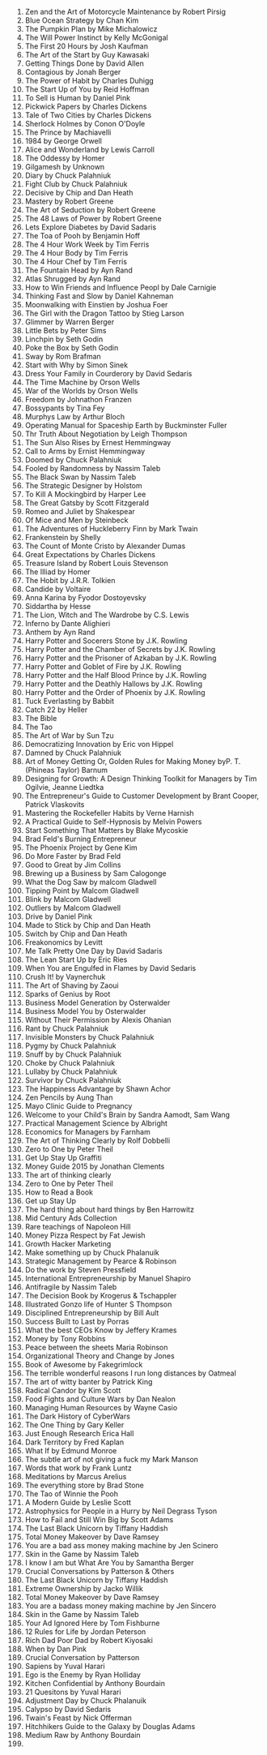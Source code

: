 1.	Zen and the Art of Motorcycle Maintenance by Robert Pirsig
2.	Blue Ocean Strategy by Chan Kim
3.	The Pumpkin Plan by Mike Michalowicz
4.	The Will Power Instinct by Kelly McGonigal
5.	The First 20 Hours by Josh Kaufman
6.	The Art of the Start by Guy Kawasaki
7.	Getting Things Done by David Allen
8.	Contagious by Jonah Berger
9.	The Power of Habit by Charles Duhigg
10.	The Start Up of You by Reid Hoffman
11.	To Sell is Human by Daniel Pink
12.	Pickwick Papers by Charles Dickens
13.	Tale of Two Cities by Charles Dickens
14.	Sherlock Holmes by Conon O'Doyle
15.	The Prince by Machiavelli
16.	1984 by George Orwell
17.	Alice and Wonderland by Lewis Carroll
18.	The Oddessy by Homer
19.	Gilgamesh by Unknown
20.	Diary by Chuck Palahniuk
21.	Fight Club by Chuck Palahniuk
22.	Decisive by Chip and Dan Heath
23.	Mastery by Robert Greene
24.	The Art of Seduction by Robert Greene
25.	The 48 Laws of Power by Robert Greene
26.	Lets Explore Diabetes by David Sadaris
27.	The Toa of Pooh by Benjamin Hoff
28.	The 4 Hour Work Week by Tim Ferris
29.	The 4 Hour Body by Tim Ferris
30.	The 4 Hour Chef by Tim Ferris
31.	The Fountain Head by Ayn Rand
32.	Atlas Shrugged by Ayn Rand
33.	How to Win Friends and Influence Peopl by Dale Carnigie
34.	Thinking Fast and Slow by Daniel Kahneman
35.	Moonwalking with Einstien by Joshua Foer
36.	The Girl with the Dragon Tattoo by Stieg Larson
37.	Glimmer by Warren Berger
38.	Little Bets by Peter Sims
39.	Linchpin by Seth Godin
40.	Poke the Box by Seth Godin
41.	Sway by Rom Brafman
42.	Start with Why by Simon Sinek
43.	Dress Your Family in Courderory by David Sedaris
44.	The Time Machine by Orson Wells
45.	War of the Worlds by Orson Wells
46.	Freedom by Johnathon Franzen
47.	Bossypants by Tina Fey
48.	Murphys Law by Arthur Bloch
49.	Operating Manual for Spaceship Earth by Buckminster Fuller
50.	Thr Truth About Negotiation by Leigh Thompson
51.	The Sun Also Rises by Ernest Hemmingway
52.	Call to Arms by Ernist Hemmingway
53.	Doomed by Chuck Palahniuk
54.	Fooled by Randomness by Nassim Taleb
55.	The Black Swan by Nassim Taleb
56.	The Strategic Designer by Holstom
57.	To Kill A Mockingbird by Harper Lee
58.	The Great Gatsby by Scott Fitzgerald
59.	Romeo and Juliet by Shakespear
60.	Of Mice and Men by Steinbeck
61.	The Adventures of Huckleberry Finn by Mark Twain
62.	Frankenstein by Shelly
63.	The Count of Monte Cristo by Alexander Dumas
64.	Great Expectations by Charles Dickens
65.	Treasure Island by Robert Louis Stevenson
66.	The Illiad by Homer
67.	The Hobit by J.R.R. Tolkien
68.	Candide by Voltaire
69.	Anna Karina by Fyodor Dostoyevsky
70.	Siddartha by Hesse
71.	The Lion, Witch and The Wardrobe by C.S. Lewis
72.	Inferno by Dante Alighieri
73.	Anthem by Ayn Rand
74.	Harry Potter and Socerers Stone by J.K. Rowling
75.	Harry Potter and the Chamber of Secrets by J.K. Rowling
76.	Harry Potter and the Prisoner of Azkaban by J.K. Rowling
77.	Harry Potter and Goblet of Fire by J.K. Rowling
78.	Harry Potter and the Half Blood Prince by J.K. Rowling
79.	Harry Potter and the Deathly Hallows by J.K. Rowling
80.	Harry Potter and the Order of Phoenix by J.K. Rowling
81.	Tuck Everlasting by Babbit
82.	Catch 22 by Heller
83.	The Bible
84.	The Tao
85.	The Art of War by Sun Tzu
86.	Democratizing Innovation by Eric von Hippel
87.	Damned by Chuck Palahniuk
88.	Art of Money Getting Or, Golden Rules for Making Money byP. T. (Phineas Taylor) Barnum
89.	Designing for Growth: A Design Thinking Toolkit for Managers by Tim Ogilvie, Jeanne Liedtka
90.	The Entrepreneur's Guide to Customer Development by Brant Cooper, Patrick Vlaskovits
91.	Mastering the Rockefeller Habits by Verne Harnish
92.	A Practical Guide to Self-Hypnosis by Melvin Powers
93.	Start Something That Matters by Blake Mycoskie
94.	Brad Feld's Burning Entrepreneur
95.	The Phoenix Project by Gene Kim
96.	Do More Faster by Brad Feld
97.	Good to Great by Jim Collins
98.	Brewing up a Business by Sam Calogonge
99.	What the Dog Saw by malcom Gladwell
100. Tipping Point by Malcom Gladwell
101. Blink by Malcom Gladwell
102. Outliers by Malcom Gladwell
103. Drive by Daniel Pink
104. Made to Stick by Chip and Dan Heath
105. Switch by Chip and Dan Heath
106. Freakonomics by Levitt
107. Me Talk Pretty One Day by David Sadaris
108. The Lean Start Up by Eric Ries
109. When You are Engulfed in Flames by David Sedaris
110. Crush It! by Vaynerchuk
111. The Art of Shaving by Zaoui
112. Sparks of Genius by Root
113. Business Model Generation by Osterwalder
114. Business Model You by Osterwalder
115. Without Their Permission by Alexis Ohanian
116. Rant by Chuck Palahniuk
117. Invisible Monsters by Chuck Palahniuk
118. Pygmy by Chuck Palahniuk
119. Snuff by by Chuck Palahniuk
120. Choke by Chuck Palahniuk
121. Lullaby by Chuck Palahniuk
122. Survivor by Chuck Palahniuk
123. The Happiness Advantage by Shawn Achor
124. Zen Pencils by Aung Than
125. Mayo Clinic Guide to Pregnancy
126. Welcome to your Child's Brain by Sandra Aamodt, Sam Wang
127. Practical Management Science by Albright
128. Economics for Managers by Farnham
129. The Art of Thinking Clearly by Rolf Dobbelli
130. Zero to One by Peter Theil
131. Get Up Stay Up Graffiti
132. Money Guide 2015 by Jonathan Clements
133. The art of thinking clearly
134. Zero to One by Peter Theil
135. How to Read a Book
136. Get up Stay Up
137. The hard thing about hard things by Ben Harrowitz
138. Mid Century Ads Collection
139. Rare teachings of Napoleon Hill
140. Money Pizza Respect by Fat Jewish
141. Growth Hacker Marketing
142. Make something up by Chuck Phalanuik
143. Strategic Management by Pearce & Robinson
144. Do the work by Steven Pressfield
145. International Entrepreneurship by Manuel Shapiro
146. Antifragile by Nassim Taleb
147. The Decision Book by Krogerus & Tschappler
148. Illustrated Gonzo life of Hunter S Thompson
149. Disciplined Entrepreneurship by Bill Ault
150. Success Built to Last by Porras
151. What the best CEOs Know by Jeffery Krames
152. Money by Tony Robbins
153. Peace between the sheets Maria Robinson
154. Organizational Theory and Change by Jones
155. Book of Awesome by Fakegrimlock
156. The terrible wonderful reasons I run long distances by Oatmeal
157. The art of witty banter by Patrick King
158. Radical Candor by Kim Scott
159. Food Fights and Culture Wars by Dan Nealon
160. Managing Human Resources by Wayne Casio
161. The Dark History of CyberWars
162. The One Thing by Gary Keller
163. Just Enough Research Erica Hall
164. Dark Territory by Fred Kaplan
165. What If by Edmund Monroe
166. The subtle art of not giving a fuck my Mark Manson
167. Words that work by Frank Luntz
168. Meditations by Marcus Arelius
169. The everything store by Brad Stone
170. The Tao of Winnie the Pooh
171. A Modern Guide by Leslie Scott
172. Astrophysics for People in a Hurry by Neil Degrass Tyson
173. How to Fail and Still Win Big by Scott Adams
174. The Last Black Unicorn by Tiffany Haddish
175. Total Money Makeover by Dave Ramsey
176. You are a bad ass money making machine by Jen Scinero
177. Skin in the Game by Nassim Taleb
178. I know I am but What Are You by Samantha Berger
179. Crucial Conversations by Patterson & Others
180. The Last Black Unicorn by Tiffany Haddish
181. Extreme Ownership by Jacko Willik
182. Total Money Makeover by Dave Ramsey
183. You are a badass money making machine by Jen Sincero
184. Skin in the Game by Nassim Taleb
185. Your Ad Ignored Here by Tom Fishburne
186. 12 Rules for Life by Jordan Peterson
187. Rich Dad Poor Dad by Robert Kiyosaki
188. When by Dan Pink
189. Crucial Conversation by Patterson
190. Sapiens by Yuval Harari
191. Ego is the Enemy by Ryan Holliday
192. Kitchen Confidential by Anthony Bourdain
193. 21 Quesitons by Yuval Harari
194. Adjustment Day by Chuck Phalanuik
195. Calypso by David Sedaris
196. Twain's Feast by Nick Offerman
197. Hitchhikers Guide to the Galaxy by Douglas Adams
198. Medium Raw by Anthony Bourdain
199. 

